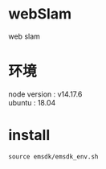 # webSlam
web slam 
# 环境   
node version :  v14.17.6    
ubuntu : 18.04     
#  install    
```   
source emsdk/emsdk_env.sh 
```   
